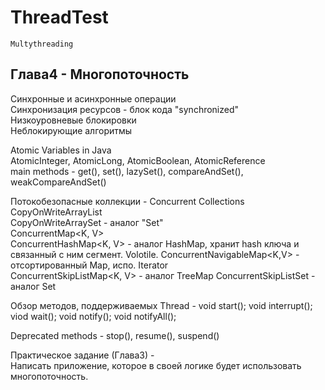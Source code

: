 # ThreadTest
    Multythreading 

## Глава4 - Многопоточность

  Синхронные и асинхронные операции  
  Синхронизация ресурсов - блок кода "synchronized"  
  Низкоуровневые блокировки  
  Неблокирующие алгоритмы  
  
  Atomic Variables in Java  
  AtomicInteger, AtomicLong, AtomicBoolean, AtomicReference  
  main methods - get(), set(), lazySet(), compareAndSet(), weakCompareAndSet()  
    
  Потокобезопасные коллекции - Concurrent Collections  
    CopyOnWriteArrayList<E>  
    CopyOnWriteArraySet<E>  - аналог "Set"  
    ConcurrentMap<K, V>  
    ConcurrentHashMap<K, V> - аналог HashMap, хранит hash ключа и связанный с ним сегмент. Volotile.
    ConcurrentNavigableMap<K,V> - отсортированный Map, испо. Iterator  
    ConcurrentSkipListMap<K, V> - аналог TreeMap
    ConcurrentSkipListSet<E> - аналог Set  
    
    
  Обзор методов, поддерживаемых Thread -
    void start();
    void interrupt();
    viod wait();
    void notify();
    void notifyAll();
    
  Deprecated methods - stop(), resume(), suspend()  
       
  
  Практическое задание (Глава3) -  
  Написать  приложение, которое в своей логике будет использовать многопоточность.  
  
